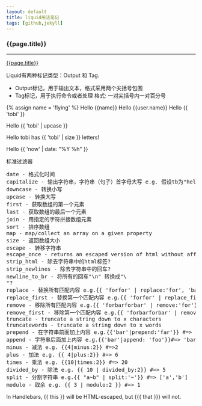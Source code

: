 ```yaml
---
layout: default
title: liquid用法笔记
tags: [github,jekyll]
---
```


### {{page.title}}

<hr>

[{{page.title}}](http://blog.csdn.net/dont27/article/details/38097581)


Liquid有两种标记类型：Output 和  Tag.

- Output标记，用于输出文本，格式采用两个尖括号包围
- Tag标记，用于执行命令或者处理 格式:  一对尖括号内一对百分号

{% assign name = 'flying' %}
Hello {{name}}
Hello {{user.name}}
Hello {{ 'tobi' }}

Hello {{ 'tobi' | upcase }}

Hello tobi has {{ 'tobi' | size }} letters!

Hello {{ 'now' | date: "%Y %h" }}


标准过滤器
<pre>
date - 格式化时间
capitalize - 输出字符串，字符串（句子）首字母大写 e.g. 假设tb为"hello world"{{ tb|capitalize }} #=> 'Hello world'
downcase - 转换小写
upcase - 转换大写
first - 获取数组的第一个元素
last - 获取数组的最后一个元素
join - 用指定的字符拼接数组元素
sort - 排序数组
map - map/collect an array on a given property
size - 返回数组大小
escape - 转移字符串
escape_once - returns an escaped version of html without affecting existing escaped entities
strip_html - 除去字符串中的html标签?
strip_newlines - 除去字符串中的回车?
newline_to_br - 将所有的回车"\n" 转换成"\<br \/>"?
replace - 替换所有匹配内容 e.g.{{ 'forfor' | replace:'for', 'bar' }} #=> 'barbar'
replace_first - 替换第一个匹配内容 e.g.{{ 'forfor' | replace_first:'for', 'bar' }} #=> 'barfor'
remove - 移除所有匹配内容 e.g.{{ 'forbarforbar' | remove:'for'}} #=> 'barbar'
remove_first - 移除第一个匹配内容 e.g.{{ 'forbarforbar' | remove_first:'for'}} #=> 'barforbar'
truncate - truncate a string down to x characters
truncatewords - truncate a string down to x words
prepend - 在字符串前面加上内容 e.g.{{'bar'|prepend:'far'}} #=> 'farbar'
append - 字符串后面加上内容 e.g.{{'bar'|append: 'foo'}}#=> 'barfoo'
minus - 减法 e.g. {{4|minus:2}} #=>2
plus - 加法 e.g. {{ 4|plus:2}} #=> 6
times - 乘法 e.g. {{10|times:2}} #=> 20
divided_by - 除法 e.g. {{ 10 | divided_by:2}} #=> 5
split - 分割字符串 e.g.{{ "a~b" | split:'~'}} #=> ['a','b']
modulo - 取余 e.g. {{ 3 | modulo:2 }} #=> 1
</pre>

In Handlebars, {{ this }} will be HTML-escaped, but {{{ that }}} will not.